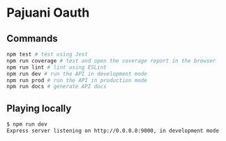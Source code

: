 # Pajuani Oauth
## Commands

```bash
npm test # test using Jest
npm run coverage # test and open the coverage report in the browser
npm run lint # lint using ESLint
npm run dev # run the API in development mode
npm run prod # run the API in production mode
npm run docs # generate API docs
```

## Playing locally

```bash
$ npm run dev
Express server listening on http://0.0.0.0:9000, in development mode
```